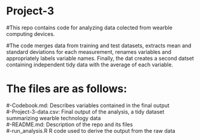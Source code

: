 # Project-3  
#This repo contains code for analyzing data colected from wearble computing devices.  
  
#The code merges data from training and test datasets, extracts mean and standard deviations for each measurement, renames variables and appropriately labels variable names. Finally, the dat creates a second datset containing independent tidy data with the average of each variable.  
  
# The files are as follows:
#-Codebook.md:         Describes variables contained in the final output  
#-Project-3-data.csv:  Final output of the analysis, a tidy dataset summarizing wearble technology data  
#-README.md:           Description of the repo and its files  
#-run_analysis.R       R code used to derive the output from the raw data  
